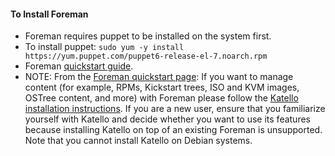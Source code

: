 #### To Install Foreman
-  Foreman requires puppet to be installed on the system first.
- To install puppet: `sudo yum -y install https://yum.puppet.com/puppet6-release-el-7.noarch.rpm`
- Foreman [quickstart guide](https://theforeman.org/manuals/2.1/quickstart_guide.html).
- NOTE: From the [Foreman quickstart page](https://theforeman.org/plugins/katello/3.16/installation/index.html): If you want to manage content (for example, RPMs, Kickstart trees, ISO and KVM images, OSTree content, and more) with Foreman please follow the [Katello installation instructions](https://theforeman.org/plugins/katello/). If you are a new user, ensure that you familiarize yourself with Katello and decide whether you want to use its features because installing Katello on top of an existing Foreman is unsupported. Note that you cannot install Katello on Debian systems. 
